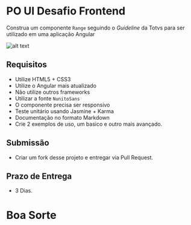 # PO UI Desafio Frontend

Construa um componente `Range` seguindo o *Guideline* da Totvs para ser utilizado em uma aplicação Angular

![alt text](guideline-range.png "Containers")

## Requisitos

- Utilize HTML5 + CSS3
- Utilize o Angular mais atualizado
- Não utilize outros frameworks 
- Utilizar a fonte `NunitoSans`
- O componente precisa ser responsivo
- Teste unitário usando Jasmine + Karma
- Documentação no formato Markdown
- Crie 2 exemplos de uso, um basico e outro mais avançado.

## Submissão

 - Criar um fork desse projeto e entregar via Pull Request.

## Prazo de Entrega

- 3 Dias.

# 

# Boa Sorte